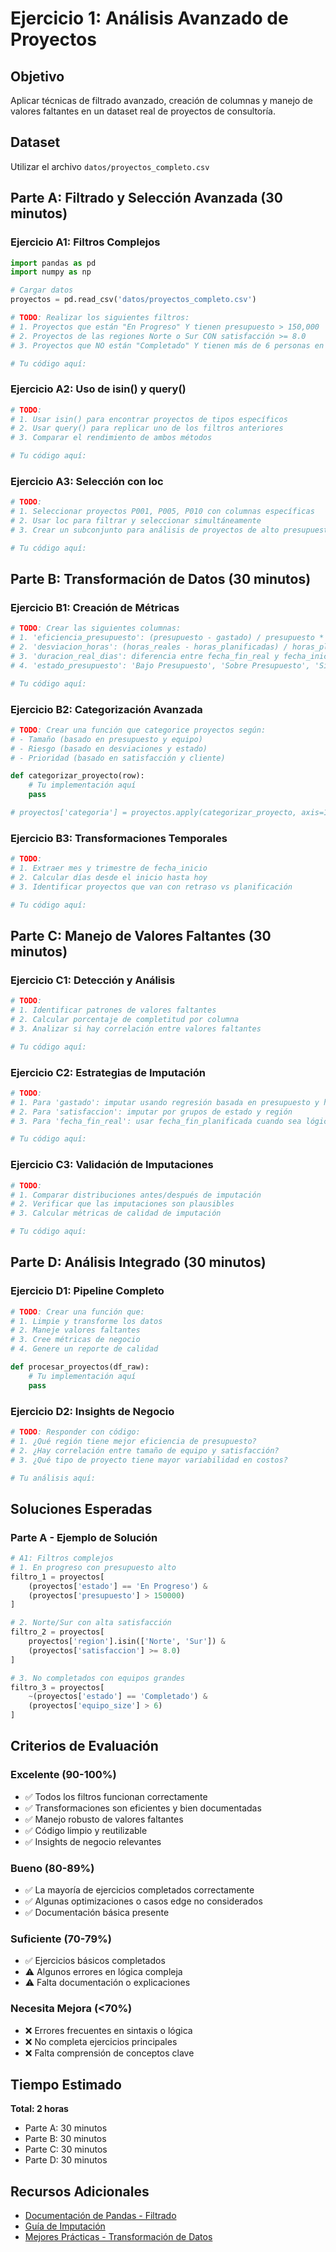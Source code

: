 # Ejercicio 1: Análisis Avanzado de Proyectos

## Objetivo
Aplicar técnicas de filtrado avanzado, creación de columnas y manejo de valores faltantes en un dataset real de proyectos de consultoría.

## Dataset
Utilizar el archivo `datos/proyectos_completo.csv`

## Parte A: Filtrado y Selección Avanzada (30 minutos)

### Ejercicio A1: Filtros Complejos
```python
import pandas as pd
import numpy as np

# Cargar datos
proyectos = pd.read_csv('datos/proyectos_completo.csv')

# TODO: Realizar los siguientes filtros:
# 1. Proyectos que están "En Progreso" Y tienen presupuesto > 150,000
# 2. Proyectos de las regiones Norte o Sur CON satisfacción >= 8.0
# 3. Proyectos que NO están "Completado" Y tienen más de 6 personas en el equipo

# Tu código aquí:
```

### Ejercicio A2: Uso de isin() y query()
```python
# TODO: 
# 1. Usar isin() para encontrar proyectos de tipos específicos
# 2. Usar query() para replicar uno de los filtros anteriores
# 3. Comparar el rendimiento de ambos métodos

# Tu código aquí:
```

### Ejercicio A3: Selección con loc
```python
# TODO: 
# 1. Seleccionar proyectos P001, P005, P010 con columnas específicas
# 2. Usar loc para filtrar y seleccionar simultáneamente
# 3. Crear un subconjunto para análisis de proyectos de alto presupuesto

# Tu código aquí:
```

## Parte B: Transformación de Datos (30 minutos)

### Ejercicio B1: Creación de Métricas
```python
# TODO: Crear las siguientes columnas:
# 1. 'eficiencia_presupuesto': (presupuesto - gastado) / presupuesto * 100
# 2. 'desviacion_horas': (horas_reales - horas_planificadas) / horas_planificadas * 100
# 3. 'duracion_real_dias': diferencia entre fecha_fin_real y fecha_inicio
# 4. 'estado_presupuesto': 'Bajo Presupuesto', 'Sobre Presupuesto', 'Sin Datos'

# Tu código aquí:
```

### Ejercicio B2: Categorización Avanzada
```python
# TODO: Crear una función que categorice proyectos según:
# - Tamaño (basado en presupuesto y equipo)
# - Riesgo (basado en desviaciones y estado)
# - Prioridad (basado en satisfacción y cliente)

def categorizar_proyecto(row):
    # Tu implementación aquí
    pass

# proyectos['categoria'] = proyectos.apply(categorizar_proyecto, axis=1)
```

### Ejercicio B3: Transformaciones Temporales
```python
# TODO: 
# 1. Extraer mes y trimestre de fecha_inicio
# 2. Calcular días desde el inicio hasta hoy
# 3. Identificar proyectos que van con retraso vs planificación

# Tu código aquí:
```

## Parte C: Manejo de Valores Faltantes (30 minutos)

### Ejercicio C1: Detección y Análisis
```python
# TODO:
# 1. Identificar patrones de valores faltantes
# 2. Calcular porcentaje de completitud por columna
# 3. Analizar si hay correlación entre valores faltantes

# Tu código aquí:
```

### Ejercicio C2: Estrategias de Imputación
```python
# TODO: 
# 1. Para 'gastado': imputar usando regresión basada en presupuesto y horas
# 2. Para 'satisfaccion': imputar por grupos de estado y región
# 3. Para 'fecha_fin_real': usar fecha_fin_planificada cuando sea lógico

# Tu código aquí:
```

### Ejercicio C3: Validación de Imputaciones
```python
# TODO:
# 1. Comparar distribuciones antes/después de imputación
# 2. Verificar que las imputaciones son plausibles
# 3. Calcular métricas de calidad de imputación

# Tu código aquí:
```

## Parte D: Análisis Integrado (30 minutos)

### Ejercicio D1: Pipeline Completo
```python
# TODO: Crear una función que:
# 1. Limpie y transforme los datos
# 2. Maneje valores faltantes
# 3. Cree métricas de negocio
# 4. Genere un reporte de calidad

def procesar_proyectos(df_raw):
    # Tu implementación aquí
    pass
```

### Ejercicio D2: Insights de Negocio
```python
# TODO: Responder con código:
# 1. ¿Qué región tiene mejor eficiencia de presupuesto?
# 2. ¿Hay correlación entre tamaño de equipo y satisfacción?
# 3. ¿Qué tipo de proyecto tiene mayor variabilidad en costos?

# Tu análisis aquí:
```

## Soluciones Esperadas

### Parte A - Ejemplo de Solución
```python
# A1: Filtros complejos
# 1. En progreso con presupuesto alto
filtro_1 = proyectos[
    (proyectos['estado'] == 'En Progreso') & 
    (proyectos['presupuesto'] > 150000)
]

# 2. Norte/Sur con alta satisfacción
filtro_2 = proyectos[
    proyectos['region'].isin(['Norte', 'Sur']) & 
    (proyectos['satisfaccion'] >= 8.0)
]

# 3. No completados con equipos grandes
filtro_3 = proyectos[
    ~(proyectos['estado'] == 'Completado') & 
    (proyectos['equipo_size'] > 6)
]
```

## Criterios de Evaluación

### Excelente (90-100%)
- ✅ Todos los filtros funcionan correctamente
- ✅ Transformaciones son eficientes y bien documentadas
- ✅ Manejo robusto de valores faltantes
- ✅ Código limpio y reutilizable
- ✅ Insights de negocio relevantes

### Bueno (80-89%)
- ✅ La mayoría de ejercicios completados correctamente
- ✅ Algunas optimizaciones o casos edge no considerados
- ✅ Documentación básica presente

### Suficiente (70-79%)
- ✅ Ejercicios básicos completados
- ⚠️ Algunos errores en lógica compleja
- ⚠️ Falta documentación o explicaciones

### Necesita Mejora (<70%)
- ❌ Errores frecuentes en sintaxis o lógica
- ❌ No completa ejercicios principales
- ❌ Falta comprensión de conceptos clave

## Tiempo Estimado
**Total: 2 horas**
- Parte A: 30 minutos
- Parte B: 30 minutos  
- Parte C: 30 minutos
- Parte D: 30 minutos

## Recursos Adicionales
- [Documentación de Pandas - Filtrado](https://pandas.pydata.org/docs/user_guide/indexing.html)
- [Guía de Imputación](https://scikit-learn.org/stable/modules/impute.html)
- [Mejores Prácticas - Transformación de Datos](https://pandas.pydata.org/docs/user_guide/cookbook.html)